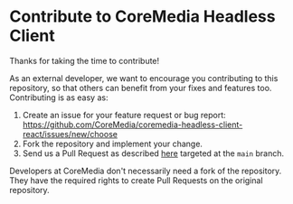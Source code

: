 # Contribute to CoreMedia Headless Client

Thanks for taking the time to contribute!

As an external developer, we want to encourage you contributing to this repository, so that others can benefit from your fixes and features too. Contributing is as easy as:

1. Create an issue for your feature request or bug report: https://github.com/CoreMedia/coremedia-headless-client-react/issues/new/choose
2. Fork the repository and implement your change.
3. Send us a Pull Request as described [here](https://help.github.com/en/github/collaborating-with-issues-and-pull-requests/creating-a-pull-request-from-a-fork) targeted at the `main` branch.
    
Developers at CoreMedia don't necessarily need a fork of the repository. They have the required rights to create Pull Requests on the original repository.
